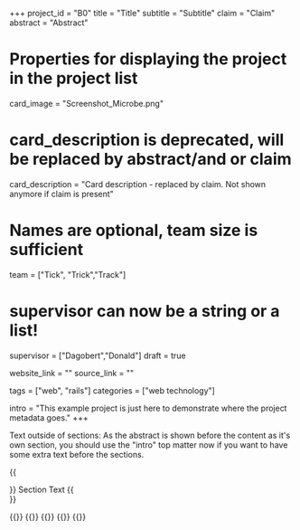 +++
project_id = "B0"
title = "Title"
subtitle = "Subtitle"
claim = "Claim"
abstract = "Abstract"

# Properties for displaying the project in the project list
card_image = "Screenshot_Microbe.png"

# card_description is deprecated, will be replaced by abstract/and or claim
card_description = "Card description - replaced by claim. Not shown anymore if claim is present" 

# Names are optional, team size is sufficient
team = ["Tick", "Trick","Track"]
# supervisor can now be a string or a list!
supervisor = ["Dagobert","Donald"]
draft = true

website_link = ""
source_link = ""

tags = ["web", "rails"]
categories = ["web technology"]

intro = "This example project is just here to demonstrate where the project metadata goes."
+++

Text outside of sections: As the abstract is shown before the content as it's own section, you should use the "intro"
top matter now if you want to have some extra text before the sections.

{{<section title="Section Title">}}
Section Text
{{</section>}}



{{<gallery>}}
{{<team-member image="cat.jpg" name="Tick">}}
{{<team-member image="cat.jpg" name="Trick">}}
{{<team-member image="cat.jpg" name="Track">}}
{{</gallery>}}

